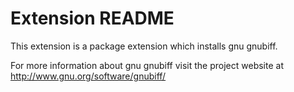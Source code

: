 # Extension README

This extension is a package extension which installs gnu gnubiff.

For more information about gnu gnubiff visit the project website at
http://www.gnu.org/software/gnubiff/

